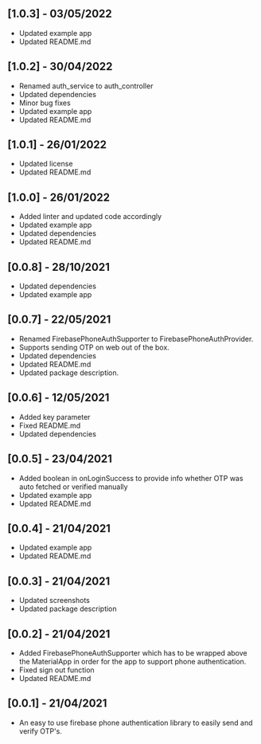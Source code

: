 ## [1.0.3] - 03/05/2022

* Updated example app
* Updated README.md

## [1.0.2] - 30/04/2022

* Renamed auth_service to auth_controller
* Updated dependencies
* Minor bug fixes
* Updated example app
* Updated README.md

## [1.0.1] - 26/01/2022

* Updated license
* Updated README.md

## [1.0.0] - 26/01/2022

* Added linter and updated code accordingly
* Updated example app
* Updated dependencies
* Updated README.md

## [0.0.8] - 28/10/2021

* Updated dependencies
* Updated example app

## [0.0.7] - 22/05/2021

* Renamed FirebasePhoneAuthSupporter to FirebasePhoneAuthProvider.
* Supports sending OTP on web out of the box.
* Updated dependencies
* Updated README.md
* Updated package description.

## [0.0.6] - 12/05/2021

* Added key parameter
* Fixed README.md
* Updated dependencies

## [0.0.5] - 23/04/2021

* Added boolean in onLoginSuccess to provide info whether OTP was auto fetched or verified manually
* Updated example app
* Updated README.md

## [0.0.4] - 21/04/2021

* Updated example app
* Updated README.md

## [0.0.3] - 21/04/2021

* Updated screenshots
* Updated package description

## [0.0.2] - 21/04/2021

* Added FirebasePhoneAuthSupporter which has to be wrapped above the MaterialApp in order for the app to support phone authentication.
* Fixed sign out function
* Updated README.md

## [0.0.1] - 21/04/2021

* An easy to use firebase phone authentication library to easily send and verify OTP's.
